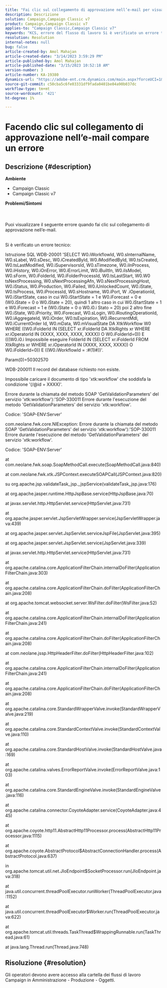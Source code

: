 ```yaml
---
title: "Fai clic sul collegamento di approvazione nell’e-mail per visualizzare un errore"
description: Descrizione
solution: Campaign,Campaign Classic v7
product: Campaign,Campaign Classic v7
applies-to: "Campaign Classic,Campaign Classic v7"
keywords: "KCS, errore del flusso di lavoro Si è verificato un errore tecnico"
resolution: Resolution
internal-notes: null
bug: false
article-created-by: Amol Mahajan
article-created-date: "3/14/2023 3:59:29 PM"
article-published-by: Amol Mahajan
article-published-date: "3/15/2023 10:52:18 AM"
version-number: 3
article-number: KA-19380
dynamics-url: "https://adobe-ent.crm.dynamics.com/main.aspx?forceUCI=1&pagetype=entityrecord&etn=knowledgearticle&id=0aced72d-81c2-ed11-83ff-6045bd0065b6"
source-git-commit: c50cba5c6fe03331df9fada0401be04a90b037dc
workflow-type: tm+mt
source-wordcount: '421'
ht-degree: 1%

---
```


# Facendo clic sul collegamento di approvazione nell’e-mail compare un errore

## Descrizione {#description}

<b>Ambiente</b>
- Campaign Classic
- Campaign Classic v7



<b>Problemi/Sintomi</b><br><br> <br><br>Puoi visualizzare il seguente errore quando fai clic sul collegamento di approvazione nell’e-mail.<br><br>


Si è verificato un errore tecnico:

Istruzione SQL WDB-20001 &#39;SELECT W0.iWorkflowId, W0.sInternalName, W0.sLabel, W0.sDesc, W0.iCreatedById, W0.iModifiedById, W0.tsCreated, W0.tsLastModified, W0.iSupervisorsId, W0.sTimezone, W0.iInProcess, W0.iHistory, W0.iOnError, W0.iErrorLimit, W0.iBuiltIn, W0.iIsModel, W0.sForm, W0.iFolderId, W0.iFolderProcessId, W0.tsLastStart, W0.W0 tsNextProcessing, W0.sNextProcessingAfn, W0.sNextProcessingHost, W0.iStatus, W0.iProduction, W0.iFailed, W0.iUnlockedCount, W0.iState, W0.tsProcess, W0.iProcessId, W0.sHostname, W0.iPort, W .iOperationId, W0.iStartState, caso in cui W0.iStartState = 1 e W0.iForecast = 0 e (W0.iState = 0 o W0.iState = 20), quindi 1 altro caso in cui W0.iStartState = 1 e W0.iForecast = 1 e (W0.iState = 0 o W0.i0.i Stato = 20) poi 2 altro fine W0.iState, W0.iPriority, W0.iForecast, W0.sLogin, W0.iRoutingOperationId, W0.iAggregateId, W0.iOrder, W0.tsExpiration, W0.iRecurrentMdl, W0.iCurrentOrder Id, W0.mData, W0.mVisualState DA XtkWorkflow W0 WHERE ((W0.iFolderId IN (SELECT xr.iFolderId DA XtkRights xr WHERE xr.iOperatorId IN (XXXX, XXXX, XXXX, XXXX)) O W0.iFolderId=0)) E (((W0.i0.i Impossibile eseguire FolderId IN (SELECT xr.iFolderId FROM XtkRights xr WHERE xr.iOperatorId IN (XXXX, XXXX, XXXX)) O W0.iFolderId=0)) E ((W0.iWorkflowId = :#(1)#))&#39;.

Param(0)=50302570



WDB-200011 Il record del database richiesto non esiste.

Impossibile caricare il documento di tipo &#39;xtk:workflow&#39; che soddisfa la condizione &#39;(/@id = XXXX)&#39;.



Errore durante la chiamata del metodo SOAP &#39;GetValidationParameters&#39; del servizio &#39;xtk:workflow&#39;):&#39;SOP-330011 Errore durante l&#39;esecuzione del metodo &#39;GetValidationParameters&#39; del servizio &#39;xtk:workflow&#39;.



Codice: &#39;SOAP-ENV:Server&#39;

com.neolane.fwk.core.NlException: Errore durante la chiamata del metodo SOAP &#39;GetValidationParameters&#39; del servizio &#39;xtk:workflow&#39;):&#39;SOP-330011 Errore durante l&#39;esecuzione del metodo &#39;GetValidationParameters&#39; del servizio &#39;xtk:workflow&#39;.

Codice: &#39;SOAP-ENV:Server&#39;

at com.neolane.fwk.soap.SoapMethodCall.execute(SoapMethodCall.java:840)

at com.neolane.fwk.xtk.JSPContext.executeSOAPCall(JSPContext.java:820)

su org.apache.jsp.validateTask_jsp._jspService(validateTask_jsp.java:176)

at org.apache.jasper.runtime.HttpJspBase.service(HttpJspBase.java:70)

at javax.servlet.http.HttpServlet.service(HttpServlet.java:731)

at org.apache.jasper.servlet.JspServletWrapper.service(JspServletWrapper.java:439)

at org.apache.jasper.servlet.JspServlet.serviceJspFile(JspServlet.java:395)

at org.apache.jasper.servlet.JspServlet.service(JspServlet.java:339)

at javax.servlet.http.HttpServlet.service(HttpServlet.java:731)

at org.apache.catalina.core.ApplicationFilterChain.internalDoFilter(ApplicationFilterChain.java:303)

at org.apache.catalina.core.ApplicationFilterChain.doFilter(ApplicationFilterChain.java:208)

at org.apache.tomcat.websocket.server.WsFilter.doFilter(WsFilter.java:52)

at org.apache.catalina.core.ApplicationFilterChain.internalDoFilter(ApplicationFilterChain.java:241)

at org.apache.catalina.core.ApplicationFilterChain.doFilter(ApplicationFilterChain.java:208)

at com.neolane.jssp.HttpHeaderFilter.doFilter(HttpHeaderFilter.java:102)

at org.apache.catalina.core.ApplicationFilterChain.internalDoFilter(ApplicationFilterChain.java:241)

at org.apache.catalina.core.ApplicationFilterChain.doFilter(ApplicationFilterChain.java:208)

at org.apache.catalina.core.StandardWrapperValve.invoke(StandardWrapperValve.java:219)

at org.apache.catalina.core.StandardContextValve.invoke(StandardContextValve.java:110)

at org.apache.catalina.core.StandardHostValve.invoke(StandardHostValve.java:169)

at org.apache.catalina.valves.ErrorReportValve.invoke(ErrorReportValve.java:103)

at org.apache.catalina.core.StandardEngineValve.invoke(StandardEngineValve.java:116)

at org.apache.catalina.connector.CoyoteAdapter.service(CoyoteAdapter.java:445)

at org.apache.coyote.http11.AbstractHttp11Processor.process(AbstractHttp11Processor.java:1115)

at org.apache.coyote.AbstractProtocol$AbstractConnectionHandler.process(AbstractProtocol.java:637)

in org.apache.tomcat.util.net.JIoEndpoint$SocketProcessor.run(JIoEndpoint.java:318)

at java.util.concurrent.threadPoolExecutor.runWorker(ThreadPoolExecutor.java:1152)

at java.util.concurrent.threadPoolExecutor$Worker.run(ThreadPoolExecutor.java:622)

at org.apache.tomcat.util.threads.TaskThread$WrappingRunnable.run(TaskThread.java:61)

at java.lang.Thread.run(Thread.java:748)


## Risoluzione {#resolution}


Gli operatori devono avere accesso alla cartella dei flussi di lavoro Campaign in Amministrazione - Produzione - Oggetti.
